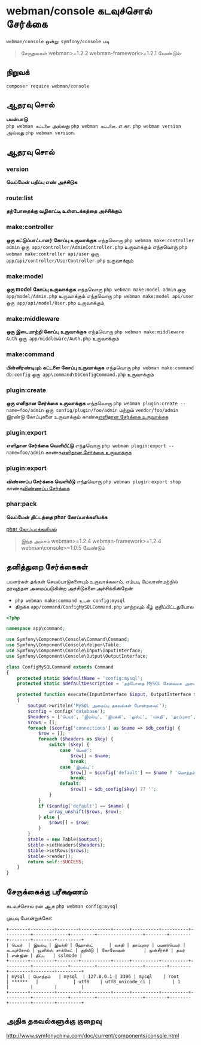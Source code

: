 # webman/console கடவுச்சொல் சேர்க்கை

`webman/console` ஒன்று` symfony/console` படி

> சேருதலகள் webman>=1.2.2 webman-framework>=1.2.1 வேண்டும்

## நிறுவக்

```sh
composer require webman/console
```

## ஆதரவு சொல்
**பயன்பாடு**  
`php webman கட்டளை` அல்லது `php webman கட்டளை`. 
எ.கா. `php webman version` அல்லது `php webman version`.

## ஆதரவு சொல்
### version
**வெப்மேன் பதிப்பு எண் அச்சிடுக**

### route:list
**தற்போதைக்கு வழிகாட்டி உள்ளடக்கத்தை அச்சிக்கும்**

### make:controller
**ஒரு கட்டுப்பாட்டாளர் கோப்பு உருவாக்குக** 
எந்தவொரு `php webman make:controller admin` ஒரு` app/controller/AdminController.php` உருவாக்கும்
எந்தவொரு `php webman make:controller api/user` ஒரு` app/api/controller/UserController.php` உருவாக்கும்

### make:model
**ஒரு model கோப்பு உருவாக்குக**
எந்தவொரு `php webman make:model admin` ஒரு` app/model/Admin.php` உருவாக்கும்
எந்தவொரு `php webman make:model api/user` ஒரு` app/api/model/User.php` உருவாக்கும்

### make:middleware
**ஒரு இடைமாற்றி கோப்பு உருவாக்குக**
எந்தவொரு `php webman make:middleware Auth` ஒரு` app/middleware/Auth.php` உருவாக்கும்

### make:command
**பின்னிரண்டியும் கட்டளை கோப்பு உருவாக்குக**
எந்தவொரு `php webman make:command db:config` ஒரு` app\command\DbConfigCommand.php` உருவாக்கும்

### plugin:create
**ஒரு எளிதான சேர்க்கை உருவாக்குக**
எந்தவொரு `php webman plugin:create --name=foo/admin` ஒரு` config/plugin/foo/admin` மற்றும் `vendor/foo/admin` இரண்டு கோப்புகளை உருவாக்கும்
காண்க[எளிதான சேர்க்கை உருவாக்குக](/doc/webman/plugin/create.html)

### plugin:export
**எளிதான சேர்க்கை வெளியீட்டு**
எந்தவொரு `php webman plugin:export --name=foo/admin` 
காண்க[எளிதான சேர்க்கை உருவாக்குக](/doc/webman/plugin/create.html)

### plugin:export
**விண்ணப்ப சேர்க்கை வெளியீடு**
எந்தவொரு `php webman plugin:export shop`
காண்க[விண்ணப்ப சேர்க்கை](/doc/webman/plugin/app.html)

### phar:pack
**வெப்மேன் திட்டத்தை phar கோப்பாக்களியக்க**

[phar கோப்பாக்களியல்](/doc/webman/others/phar.html)
> இந்த அம்சம் webman>=1.2.4 webman-framework>=1.2.4 webman\console>=1.0.5 வேண்டும்

## தனித்துறை சேர்க்கைகள்
பயனர்கள் தங்கள் செயல்பாடுகளையும் உருவாக்கலாம், எம்படி மேலாண்மற்றில் தரவுத்தள அமைப்படுகின்ற அச்சிடுகளை அச்சிக்கின்றேன்

* `php webman make:command உடன் config:mysql`
* திறக்க `app/command/ConfigMySQLCommand.php` மாற்றவும் கீழ் குறிப்பிட்டதுபோல

```php
<?php

namespace app\command;

use Symfony\Component\Console\Command\Command;
use Symfony\Component\Console\Helper\Table;
use Symfony\Component\Console\Input\InputInterface;
use Symfony\Component\Console\Output\OutputInterface;

class ConfigMySQLCommand extends Command
{
    protected static $defaultName = 'config:mysql';
    protected static $defaultDescription = 'தற்போதை MySQL சேவையக அமைப்பு காட்சி';

    protected function execute(InputInterface $input, OutputInterface $output)
    {
        $output->writeln('MySQL அமைப்பு தகவல்கள் போன்றவை:');
        $config = config('database');
        $headers = ['பெயர்', 'இயல்பு', 'இயக்கி', 'ஓஸ்ட்', 'வசதி', 'தரப்புரை', 'பயனர்பெயர்', 'கடவுச்சொல்', 'யூனிக்ஸ் சாக்கெட்', 'குறியீடு', 'கோலேஷன்', 'முன்சீர்ச்சி', 'தவர்', 'என்ஜின்', 'திட்ட', 'sslmode'];
        $rows = [];
        foreach ($config['connections'] as $name => $db_config) {
            $row = [];
            foreach ($headers as $key) {
                switch ($key) {
                    case 'பெயர்':
                        $row[] = $name;
                        break;
                    case 'இயல்பு':
                        $row[] = $config['default'] == $name ? 'மொத்தம்' : 'பெயர்';
                        break;
                    default:
                        $row[] = $db_config[$key] ?? '';
                }
            }
            if ($config['default'] == $name) {
                array_unshift($rows, $row);
            } else {
                $rows[] = $row;
            }
        }
        $table = new Table($output);
        $table->setHeaders($headers);
        $table->setRows($rows);
        $table->render();
        return self::SUCCESS;
    }
}
```

## சேருக்கைக்கு பரீக்ஷணம்

கடவுச்சொல் ரன் ஆக `php webman config:mysql`

முடிவு போன்றுக்கோ:
```plaintext
+-------+---------+--------+-----------+------+----------+----------+----------+-------------+---------+-----------------+--------+--------+--------+--------+---------+
| பெயர்  | இயல்பு | இயக்கி | ஹோஸ்ட்      | வசதி | தரப்புரை | பயனர்பெயர் | கடவுச்சொல் | யூனிக்ஸ் சாக்கெட் | குறியீடு | கோலேஷன்       | முன்சீர்ச்சி | தவர்      | என்ஜின் | திட்ட   | sslmode |
+-------+---------+--------+-----------+------+----------+----------+----------+-------------+---------+-----------------+--------+--------+--------+--------+---------+
| mysql | மொத்தம்   | mysql  | 127.0.0.1 | 3306 | mysql    | root     | ******   |             | utf8    | utf8_unicode_ci |        | 1      |        |        |         |
+-------+---------+--------+-----------+------+----------+----------+----------+-------------+---------+-----------------+--------+--------+--------+--------+---------+
```

## அதிக தகவல்களுக்கு குறைவு
http://www.symfonychina.com/doc/current/components/console.html
